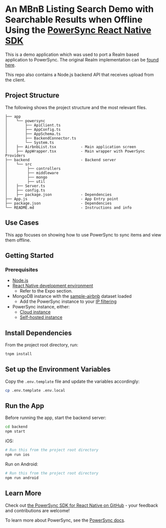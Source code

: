 # An MBnB Listing Search Demo with Searchable Results when Offline Using the [PowerSync React Native SDK](https://www.npmjs.com/package/@powersync/react-native)

This is a demo application which was used to port a Realm based application to PowerSync. The original Realm
implementation can be [found here](https://github.com/realm/realm-js/tree/main/examples/rn-mbnb).

This repo also contains a Node.js backend API that receives upload from the client.

## Project Structure

The following shows the project structure and the most relevant files.
```
├── app
│    └── powersync
│        ├── ApiClient.ts
│        ├── AppConfig.ts
│        ├── AppSchema.ts
│        ├── BackendConnector.ts
│        └── System.ts
│    ├── AirbnbList.tsx           - Main application screen
│    ├── AppWrapper.tsx           - Main wrapper with PowerSync Providers
├── backend                       - Backend server
│    └── src
│         ├── controllers               
│         ├── middleware               
│         ├── mongo               
│         ├── util
│    ├── Server.ts                        
│    ├── config.ts                        
│    ├── package.json             - Dependencies             
├── App.js                        - App Entry point
├── package.json                  - Dependencies
└── README.md                     - Instructions and info
```

## Use Cases

This app focuses on showing how to use PowerSync to sync items and view them offline.

## Getting Started

### Prerequisites

* [Node.js](https://nodejs.org/)
* [React Native development environment](https://reactnative.dev/docs/environment-setup?guide=native)
  * Refer to the Expo section.
* MongoDB instance with the [sample-airbnb](https://www.mongodb.com/docs/atlas/sample-data/sample-airbnb/) dataset loaded
  * Add the PowerSync instance to your [IP filtering](https://docs.powersync.com/installation/database-setup/security-and-ip-filtering#security-and-ip-filtering)
* PowerSync instance, either:
  * [Cloud instance](https://powersync.mintlify.app/installation/database-connection#create-a-powersync-cloud-instance)
  * [Self-hosted instance](https://powersync.mintlify.app/self-hosting/getting-started)

## Install Dependencies

From the project root directory, run:

```sh
tnpm install
```
## Set up the Environment Variables
Copy the `.env.template` file and update the variables accordingly:

```bash
cp .env.template .env.local
```

## Run the App

Before running the app, start the backend server:

```bash
cd backend
npm start
```
iOS:
```sh
# Run this from the project root directory
npm run ios
```

Run on Android:

```sh
# Run this from the project root directory
npm run android
```

## Learn More

Check out [the PowerSync SDK for React Native on GitHub](https://github.com/powersync-ja/powersync-js/tree/main/packages/react-native) - your feedback and contributions are welcome!

To learn more about PowerSync, see the [PowerSync docs](https://docs.powersync.com).
